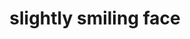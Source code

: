 ---
layout: smileys&people
title: slightly smiling face
emoji: slightly_smiling_face
permalink: 🙂.html
---